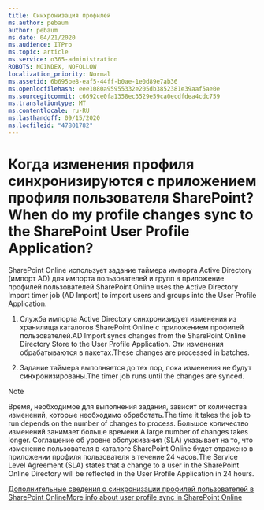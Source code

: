 ```yaml
---
title: Синхронизация профилей
ms.author: pebaum
author: pebaum
ms.date: 04/21/2020
ms.audience: ITPro
ms.topic: article
ms.service: o365-administration
ROBOTS: NOINDEX, NOFOLLOW
localization_priority: Normal
ms.assetid: 6b695be8-eaf5-44ff-b0ae-1e0d89e7ab36
ms.openlocfilehash: eee1080a95955332e205db3852381e39aaf5ae0e
ms.sourcegitcommit: c6692ce0fa1358ec3529e59ca0ecdfdea4cdc759
ms.translationtype: MT
ms.contentlocale: ru-RU
ms.lasthandoff: 09/15/2020
ms.locfileid: "47801782"
---
```

# <a name="when-do-my-profile-changes-sync-to-the-sharepoint-user-profile-application"></a><span data-ttu-id="8e737-102">Когда изменения профиля синхронизируются с приложением профиля пользователя SharePoint?</span><span class="sxs-lookup"><span data-stu-id="8e737-102">When do my profile changes sync to the SharePoint User Profile Application?</span></span>

<span data-ttu-id="8e737-103">SharePoint Online использует задание таймера импорта Active Directory (импорт AD) для импорта пользователей и групп в приложение профилей пользователей.</span><span class="sxs-lookup"><span data-stu-id="8e737-103">SharePoint Online uses the Active Directory Import timer job (AD Import) to import users and groups into the User Profile Application.</span></span> 
  
1. <span data-ttu-id="8e737-104">Служба импорта Active Directory синхронизирует изменения из хранилища каталогов SharePoint Online с приложением профилей пользователей.</span><span class="sxs-lookup"><span data-stu-id="8e737-104">AD Import syncs changes from the SharePoint Online Directory Store to the User Profile Application.</span></span> <span data-ttu-id="8e737-105">Эти изменения обрабатываются в пакетах.</span><span class="sxs-lookup"><span data-stu-id="8e737-105">These changes are processed in batches.</span></span>
    
2. <span data-ttu-id="8e737-106">Задание таймера выполняется до тех пор, пока изменения не будут синхронизированы.</span><span class="sxs-lookup"><span data-stu-id="8e737-106">The timer job runs until the changes are synced.</span></span>
    
> [!NOTE]
> <span data-ttu-id="8e737-107">Время, необходимое для выполнения задания, зависит от количества изменений, которые необходимо обработать.</span><span class="sxs-lookup"><span data-stu-id="8e737-107">The time it takes the job to run depends on the number of changes to process.</span></span> <span data-ttu-id="8e737-108">Большое количество изменений занимает больше времени.</span><span class="sxs-lookup"><span data-stu-id="8e737-108">A large number of changes takes longer.</span></span> <span data-ttu-id="8e737-109">Соглашение об уровне обслуживания (SLA) указывает на то, что изменение пользователя в каталоге SharePoint Online будет отражено в приложении профиля пользователя в течение 24 часов.</span><span class="sxs-lookup"><span data-stu-id="8e737-109">The Service Level Agreement (SLA) states that a change to a user in the SharePoint Online Directory will be reflected in the User Profile Application in 24 hours.</span></span> 
  
[<span data-ttu-id="8e737-110">Дополнительные сведения о синхронизации профилей пользователей в SharePoint Online</span><span class="sxs-lookup"><span data-stu-id="8e737-110">More info about user profile sync in SharePoint Online</span></span>](https://go.microsoft.com/fwlink/?linkid=875671)
  

